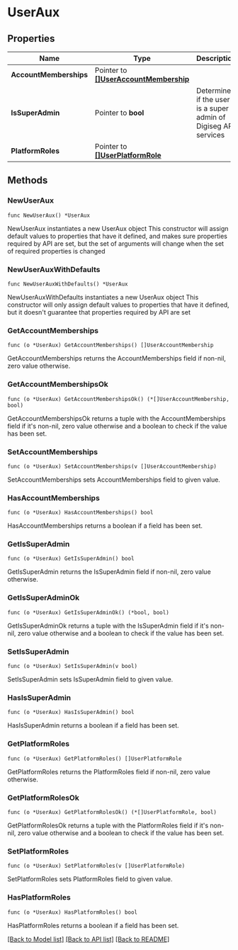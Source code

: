 # UserAux

## Properties

Name | Type | Description | Notes
------------ | ------------- | ------------- | -------------
**AccountMemberships** | Pointer to [**[]UserAccountMembership**](UserAccountMembership.md) |  | [optional] [readonly] 
**IsSuperAdmin** | Pointer to **bool** | Determines if the user is a super admin of Digiseg API services | [optional] 
**PlatformRoles** | Pointer to [**[]UserPlatformRole**](UserPlatformRole.md) |  | [optional] 

## Methods

### NewUserAux

`func NewUserAux() *UserAux`

NewUserAux instantiates a new UserAux object
This constructor will assign default values to properties that have it defined,
and makes sure properties required by API are set, but the set of arguments
will change when the set of required properties is changed

### NewUserAuxWithDefaults

`func NewUserAuxWithDefaults() *UserAux`

NewUserAuxWithDefaults instantiates a new UserAux object
This constructor will only assign default values to properties that have it defined,
but it doesn't guarantee that properties required by API are set

### GetAccountMemberships

`func (o *UserAux) GetAccountMemberships() []UserAccountMembership`

GetAccountMemberships returns the AccountMemberships field if non-nil, zero value otherwise.

### GetAccountMembershipsOk

`func (o *UserAux) GetAccountMembershipsOk() (*[]UserAccountMembership, bool)`

GetAccountMembershipsOk returns a tuple with the AccountMemberships field if it's non-nil, zero value otherwise
and a boolean to check if the value has been set.

### SetAccountMemberships

`func (o *UserAux) SetAccountMemberships(v []UserAccountMembership)`

SetAccountMemberships sets AccountMemberships field to given value.

### HasAccountMemberships

`func (o *UserAux) HasAccountMemberships() bool`

HasAccountMemberships returns a boolean if a field has been set.

### GetIsSuperAdmin

`func (o *UserAux) GetIsSuperAdmin() bool`

GetIsSuperAdmin returns the IsSuperAdmin field if non-nil, zero value otherwise.

### GetIsSuperAdminOk

`func (o *UserAux) GetIsSuperAdminOk() (*bool, bool)`

GetIsSuperAdminOk returns a tuple with the IsSuperAdmin field if it's non-nil, zero value otherwise
and a boolean to check if the value has been set.

### SetIsSuperAdmin

`func (o *UserAux) SetIsSuperAdmin(v bool)`

SetIsSuperAdmin sets IsSuperAdmin field to given value.

### HasIsSuperAdmin

`func (o *UserAux) HasIsSuperAdmin() bool`

HasIsSuperAdmin returns a boolean if a field has been set.

### GetPlatformRoles

`func (o *UserAux) GetPlatformRoles() []UserPlatformRole`

GetPlatformRoles returns the PlatformRoles field if non-nil, zero value otherwise.

### GetPlatformRolesOk

`func (o *UserAux) GetPlatformRolesOk() (*[]UserPlatformRole, bool)`

GetPlatformRolesOk returns a tuple with the PlatformRoles field if it's non-nil, zero value otherwise
and a boolean to check if the value has been set.

### SetPlatformRoles

`func (o *UserAux) SetPlatformRoles(v []UserPlatformRole)`

SetPlatformRoles sets PlatformRoles field to given value.

### HasPlatformRoles

`func (o *UserAux) HasPlatformRoles() bool`

HasPlatformRoles returns a boolean if a field has been set.


[[Back to Model list]](../README.md#documentation-for-models) [[Back to API list]](../README.md#documentation-for-api-endpoints) [[Back to README]](../README.md)


